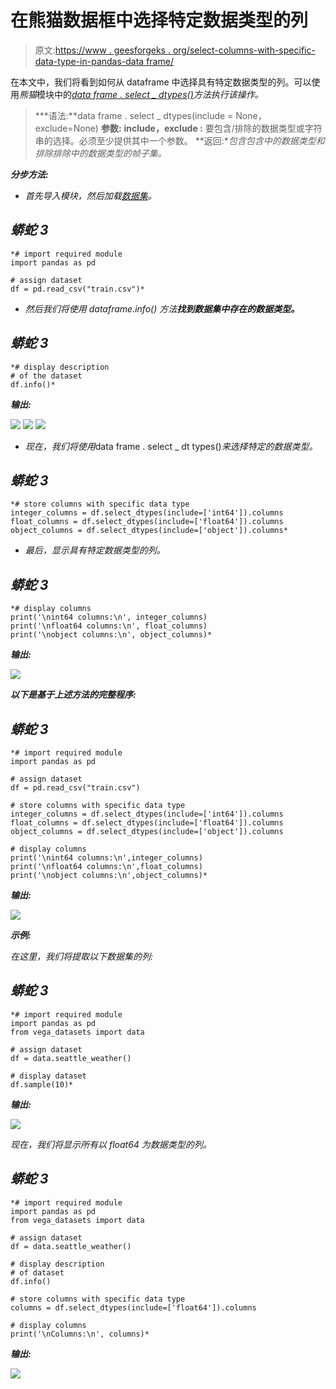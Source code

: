 # 在熊猫数据框中选择特定数据类型的列

> 原文:[https://www . geesforgeks . org/select-columns-with-specific-data-type-in-pandas-data frame/](https://www.geeksforgeeks.org/select-columns-with-specific-data-types-in-pandas-dataframe/)

在本文中，我们将看到如何从 dataframe 中选择具有特定数据类型的列。可以使用*熊猫*模块中的[*data frame . select _ dtypes()*](https://www.geeksforgeeks.org/python-pandas-dataframe-select_dtypes/)*方法执行该操作。*

> ***语法:**data frame . select _ dtypes(include = None，exclude=None)
> **参数:**
> **include，exclude :** 要包含/排除的数据类型或字符串的选择。必须至少提供其中一个参数。
> **返回:**包含包含中的数据类型和排除排除中的数据类型的帧子集。*

***分步方法:***

*   *首先导入模块，然后加载[数据集](https://www.kaggle.com/c/house-prices-advanced-regression-techniques)。*

## *蟒蛇 3*

```
*# import required module
import pandas as pd

# assign dataset
df = pd.read_csv("train.csv")*
```

*   *然后我们将使用 *dataframe.info()* 方法**找到数据集中存在的数据类型。***

## *蟒蛇 3*

```
*# display description
# of the dataset
df.info()*
```

***输出:***

*![](img/53895ecb8b8ef31f90afbd9aae355d6d.png) ![](img/b0b4bf6c8f0a0dfc46eb20d2162d8414.png) ![](img/bba8f6b0db494646496bb121b02c4398.png)*

*   *现在，我们将使用*data frame . select _ dt types()*来选择特定的数据类型。*

## *蟒蛇 3*

```
*# store columns with specific data type
integer_columns = df.select_dtypes(include=['int64']).columns
float_columns = df.select_dtypes(include=['float64']).columns
object_columns = df.select_dtypes(include=['object']).columns*
```

*   *最后，显示具有特定数据类型的列。*

## *蟒蛇 3*

```
*# display columns
print('\nint64 columns:\n', integer_columns)
print('\nfloat64 columns:\n', float_columns)
print('\nobject columns:\n', object_columns)*
```

***输出:***

*![](img/e599f291f0163d5055b314596052cc17.png)*

***以下是基于上述方法的完整程序:***

## *蟒蛇 3*

```
*# import required module
import pandas as pd

# assign dataset
df = pd.read_csv("train.csv")

# store columns with specific data type
integer_columns = df.select_dtypes(include=['int64']).columns
float_columns = df.select_dtypes(include=['float64']).columns
object_columns = df.select_dtypes(include=['object']).columns

# display columns
print('\nint64 columns:\n',integer_columns)
print('\nfloat64 columns:\n',float_columns)
print('\nobject columns:\n',object_columns)*
```

***输出:***

*![](img/e599f291f0163d5055b314596052cc17.png)*

***示例:***

*在这里，我们将提取以下数据集的列:*

## *蟒蛇 3*

```
*# import required module
import pandas as pd
from vega_datasets import data

# assign dataset
df = data.seattle_weather()

# display dataset
df.sample(10)*
```

***输出:***

*![](img/38beaeb84200dc4a0e33f90687d2dd39.png)*

*现在，我们将显示所有以 *float64* 为数据类型的列。*

## *蟒蛇 3*

```
*# import required module
import pandas as pd
from vega_datasets import data

# assign dataset
df = data.seattle_weather()

# display description
# of dataset
df.info()

# store columns with specific data type
columns = df.select_dtypes(include=['float64']).columns

# display columns
print('\nColumns:\n', columns)*
```

***输出:***

*![](img/631182c977815f7e47e2d231ed6b95f7.png)*